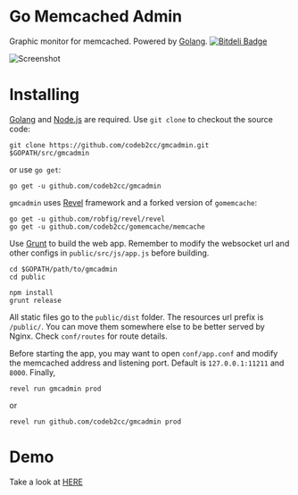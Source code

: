 Go Memcached Admin
==================

Graphic monitor for memcached. Powered by [Golang](http://golang.org/). [![Bitdeli Badge](https://d2weczhvl823v0.cloudfront.net/codeb2cc/gmcadmin/trend.png)](https://bitdeli.com/free "Bitdeli Badge")

![Screenshot](https://raw.github.com/codeb2cc/gmcadmin/master/screenshot.png "gmcadmin")


Installing
==========

[Golang](http://golang.org/) and [Node.js](http://nodejs.org/) are required. Use `git clone` to checkout the source code:

    git clone https://github.com/codeb2cc/gmcadmin.git $GOPATH/src/gmcadmin

or use `go get`:

    go get -u github.com/codeb2cc/gmcadmin

`gmcadmin` uses [Revel](http://robfig.github.io/revel/) framework and a forked version of `gomemcache`:

    go get -u github.com/robfig/revel/revel
    go get -u github.com/codeb2cc/gomemcache/memcache

Use [Grunt](http://gruntjs.com/) to build the web app. Remember to modify the websocket url and other configs in `public/src/js/app.js` before building.

    cd $GOPATH/path/to/gmcadmin
    cd public

    npm install
    grunt release

All static files go to the `public/dist` folder. The resources url prefix is `/public/`. You can move them somewhere else to be better served by Nginx. Check `conf/routes` for route details.

Before starting the app, you may want to open `conf/app.conf` and modify the memcached address and listening port. Default is `127.0.0.1:11211` and `8000`. Finally,

    revel run gmcadmin prod

or

    revel run github.com/codeb2cc/gmcadmin prod


Demo
====

Take a look at [HERE](http://mc.codeb2cc.com/)

